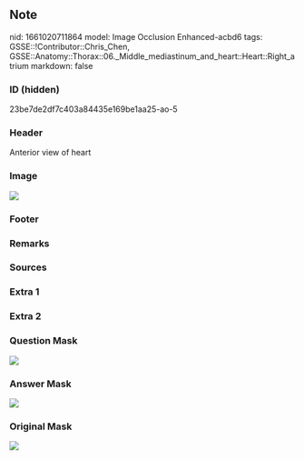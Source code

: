 ## Note
nid: 1661020711864
model: Image Occlusion Enhanced-acbd6
tags: GSSE::!Contributor::Chris_Chen, GSSE::Anatomy::Thorax::06._Middle_mediastinum_and_heart::Heart::Right_atrium
markdown: false

### ID (hidden)
23be7de2df7c403a84435e169be1aa25-ao-5

### Header
Anterior view of heart

### Image
<img src="tmpkn95it25.png">

### Footer


### Remarks


### Sources


### Extra 1


### Extra 2


### Question Mask
<img src="23be7de2df7c403a84435e169be1aa25-ao-5-Q.svg">

### Answer Mask
<img src="23be7de2df7c403a84435e169be1aa25-ao-5-A.svg">

### Original Mask
<img src="23be7de2df7c403a84435e169be1aa25-ao-O.svg">
